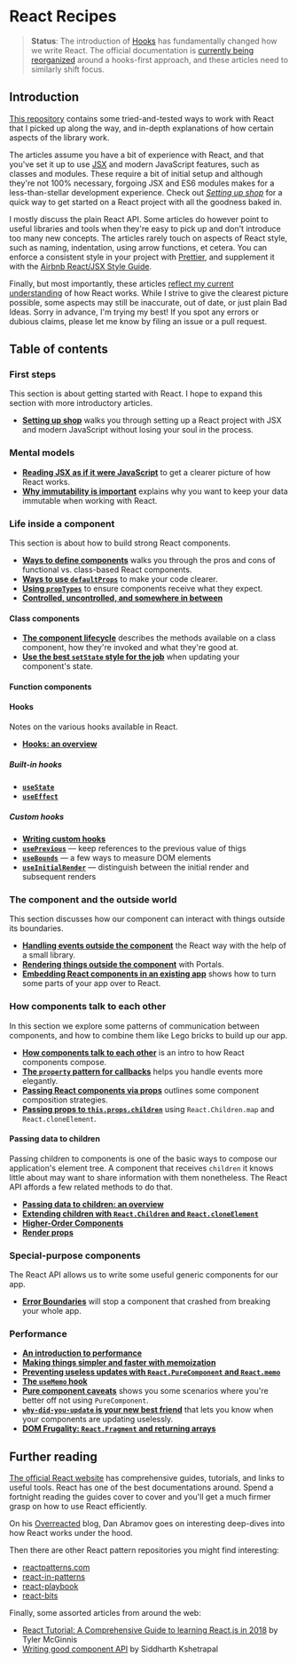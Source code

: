 # React Recipes

> **Status**: The introduction of [Hooks](https://reactjs.org/docs/hooks-intro.html) has fundamentally changed how we write React. The official documentation is [currently being reorganized](https://github.com/reactjs/reactjs.org/issues/3308) around a hooks-first approach, and these articles need to similarly shift focus.

## Introduction

[This repository](https://github.com/danburzo/react-recipes/) contains some tried-and-tested ways to work with React that I picked up along the way, and in-depth explanations of how certain aspects of the library work.

The articles assume you have a bit of experience with React, and that you've set it up to use [JSX](https://reactjs.org/docs/introducing-jsx.html) and modern JavaScript features, such as classes and modules. These require a bit of initial setup and although they're not 100% necessary, forgoing JSX and ES6 modules makes for a less-than-stellar development experience. Check out [_Setting up shop_](./recipes/setting-up-shop.md) for a quick way to get started on a React project with all the goodness baked in.

I mostly discuss the plain React API. Some articles do however point to useful libraries and tools when they're easy to pick up and don't introduce too many new concepts. The articles rarely touch on aspects of React style, such as naming, indentation, using arrow functions, et cetera. You can enforce a consistent style in your project with [Prettier](https://prettier.io/), and supplement it with the [Airbnb React/JSX Style Guide](https://github.com/airbnb/javascript/tree/master/react).

Finally, but most importantly, these articles [reflect my current understanding](https://github.com/danburzo/as-we-learn) of how React works. While I strive to give the clearest picture possible, some aspects may still be inaccurate, out of date, or just plain Bad Ideas. Sorry in advance, I'm trying my best! If you spot any errors or dubious claims, please let me know by filing an issue or a pull request.

## Table of contents

### First steps

This section is about getting started with React. I hope to expand this section with more introductory articles.

- [**Setting up shop**](./recipes/setting-up-shop.md) walks you through setting up a React project with JSX and modern JavaScript without losing your soul in the process.

### Mental models

- [**Reading JSX as if it were JavaScript**](./recipes/jsx-to-javascript.md) to get a clearer picture of how React works.
- [**Why immutability is important**](./recipes/immutability.md) explains why you want to keep your data immutable when working with React.

### Life inside a component

This section is about how to build strong React components.

- [**Ways to define components**](./recipes/components.md) walks you through the pros and cons of functional vs. class-based React components.
- [**Ways to use `defaultProps`**](./recipes/defaultprops.md) to make your code clearer.
- [**Using `propTypes`**](./recipes/defaultprops.md) to ensure components receive what they expect.
- [**Controlled, uncontrolled, and somewhere in between**](./recipes/controlled-uncontrolled.md)

#### Class components

- [**The component lifecycle**](./recipes/lifecycle.md) describes the methods available on a class component, how they're invoked and what they're good at.
- [**Use the best `setState` style for the job**](./recipes/set-state.md) when updating your component's state.

#### Function components

#### Hooks

Notes on the various hooks available in React.

- [**Hooks: an overview**](./recipes/hooks.md)

##### Built-in hooks

- [**`useState`**](./recipes/use-state.md)
- [**`useEffect`**](./recipes/use-effect.md)

##### Custom hooks

- [**Writing custom hooks**](./recipes/custom-hooks.md)
- [**`usePrevious`**](./recipes/custom-hooks/use-previous.md) — keep references to the previous value of thigs
- [**`useBounds`**](./recipes/custom-hooks/use-bounds.md) — a few ways to measure DOM elements
- [**`useInitialRender`**](./recipes/custom-hooks/use-initial-render.md) — distinguish between the initial render and subsequent renders

### The component and the outside world

This section discusses how our component can interact with things outside its boundaries.

- [**Handling events outside the component**](./recipes/outside-events.md) the React way with the help of a small library.
- [**Rendering things outside the component**](./recipes/portals.md) with Portals.
- [**Embedding React components in an existing app**](./recipes/inserting-components.md) shows how to turn some parts of your app over to React.

### How components talk to each other

In this section we explore some patterns of communication between components, and how to combine them like Lego bricks to build up our app.

- [**How components talk to each other**](./recipes/component-communication.md) is an intro to how React components compose.
- [**The `property` pattern for callbacks**](./recipes/property-pattern.md) helps you handle events more elegantly.
- [**Passing React components via props**](./recipes/passing-components.md) outlines some component composition strategies.
- [**Passing props to `this.props.children`**](./recipes/children-props.md) using `React.Children.map` and `React.cloneElement`.

#### Passing data to children

Passing children to components is one of the basic ways to compose our application's element tree. A component that receives `children` it knows little about may want to share information with them nonetheless. The React API affords a few related methods to do that.

- [**Passing data to children: an overview**](./recipes/children-data-overview.md)
- [**Extending children with `React.Children` and `React.cloneElement`**](./recipes/extending-children.md)
- [**Higher-Order Components**](./recipes/hoc.md)
- [**Render props**](./recipes/render-props.md)

### Special-purpose components

The React API allows us to write some useful generic components for our app.

- [**Error Boundaries**](./recipes/error-boundaries.md) will stop a component that crashed from breaking your whole app.

### Performance

- [**An introduction to performance**](./recipes/performance.md)
- [**Making things simpler and faster with memoization**](./recipes/memoization.md)
- [**Preventing useless updates with `React.PureComponent` and `React.memo`**](./pure.md)
- [**The `useMemo` hook**](./use-memo.md)
- [**Pure component caveats**](./recipes/pure-caveats.md) shows you some scenarios where you're better off not using `PureComponent`.
- [**`why-did-you-update` is your new best friend**](./recipes/why-did-you-update.md) that lets you know when your components are updating uselessly.
- [**DOM Frugality: `React.Fragment` and returning arrays**](./recipes/fragments.md)

## Further reading

[The official React website](https://reactjs.org/) has comprehensive guides, tutorials, and links to useful tools. React has one of the best documentations around. Spend a fortnight reading the guides cover to cover and you'll get a much firmer grasp on how to use React efficiently.

On his [Overreacted](https://overreacted.io/) blog, Dan Abramov goes on interesting deep-dives into how React works under the hood.

Then there are other React pattern repositories you might find interesting:

- [reactpatterns.com](http://reactpatterns.com/)
- [react-in-patterns](https://github.com/krasimir/react-in-patterns)
- [react-playbook](https://github.com/kylpo/react-playbook)
- [react-bits](https://github.com/vasanthk/react-bits)

Finally, some assorted articles from around the web:

- [React Tutorial: A Comprehensive Guide to learning React.js in 2018](https://tylermcginnis.com/reactjs-tutorial-a-comprehensive-guide-to-building-apps-with-react/) by Tyler McGinnis
- [Writing good component API](https://sid.studio/component-api/) by Siddharth Kshetrapal
